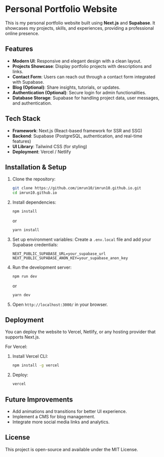 # Personal Portfolio Website

This is my personal portfolio website built using **Next.js** and **Supabase**. It showcases my projects, skills, and experiences, providing a professional online presence.

## Features
- **Modern UI**: Responsive and elegant design with a clean layout.
- **Projects Showcase**: Display portfolio projects with descriptions and links.
- **Contact Form**: Users can reach out through a contact form integrated with Supabase.
- **Blog (Optional)**: Share insights, tutorials, or updates.
- **Authentication (Optional)**: Secure login for admin functionalities.
- **Database Storage**: Supabase for handling project data, user messages, and authentication.

## Tech Stack
- **Framework**: Next.js (React-based framework for SSR and SSG)
- **Backend**: Supabase (PostgreSQL, authentication, and real-time features)
- **UI Library**: Tailwind CSS (for styling)
- **Deployment**: Vercel / Netlify

## Installation & Setup

1. Clone the repository:
   ```sh
   git clone https://github.com/imrun10/imrun10.github.io.git
   cd imrun10.github.io
   ```
2. Install dependencies:
   ```sh
   npm install
   ```
   or
   ```sh
   yarn install
   ```
3. Set up environment variables:
   Create a `.env.local` file and add your Supabase credentials:
   ```env
   NEXT_PUBLIC_SUPABASE_URL=your_supabase_url
   NEXT_PUBLIC_SUPABASE_ANON_KEY=your_supabase_anon_key
   ```
4. Run the development server:
   ```sh
   npm run dev
   ```
   or
   ```sh
   yarn dev
   ```
5. Open `http://localhost:3000/` in your browser.

## Deployment
You can deploy the website to Vercel, Netlify, or any hosting provider that supports Next.js.

For Vercel:
1. Install Vercel CLI:
   ```sh
   npm install -g vercel
   ```
2. Deploy:
   ```sh
   vercel
   ```

## Future Improvements
- Add animations and transitions for better UI experience.
- Implement a CMS for blog management.
- Integrate more social media links and analytics.

## License
This project is open-source and available under the MIT License.

